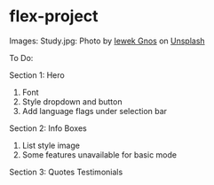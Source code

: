 # flex-project


Images:
Study.jpg: Photo by <a href="https://unsplash.com/@imkirk?utm_source=unsplash&utm_medium=referral&utm_content=creditCopyText">Iewek Gnos</a> on <a href="https://unsplash.com/photos/hhUx08PuYpc?utm_source=unsplash&utm_medium=referral&utm_content=creditCopyText">Unsplash</a>
  


  To Do:

  Section 1: Hero
  1. Font
  2. Style dropdown and button
  3. Add language flags under selection bar

  Section 2: Info Boxes
  1. List style image
  3. Some features unavailable for basic mode

Section 3: Quotes
Testimonials
